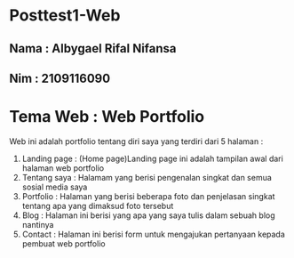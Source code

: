 # Posttest1-Web
## Nama : Albygael Rifal Nifansa
## Nim : 2109116090
# Tema Web : Web Portfolio 
Web ini adalah portfolio tentang diri saya yang terdiri dari 5 halaman :
1. Landing page : (Home page)Landing page ini adalah tampilan awal dari halaman web portfolio
2. Tentang saya : Halamam yang berisi pengenalan singkat dan semua sosial media saya
3. Portfolio : Halaman yang berisi beberapa foto dan penjelasan singkat tentang apa yang dimaksud foto tersebut
4. Blog : Halaman ini berisi yang apa yang saya tulis dalam sebuah blog nantinya
5. Contact : Halaman ini berisi form untuk mengajukan pertanyaan kepada pembuat web portfolio 